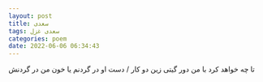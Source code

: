 ```yaml
---
layout: post
title: سعدی
tags: سعدی غزل
categories: poem
date: 2022-06-06 06:34:43
---
```


تا چه خواهد کرد با من دور گیتی زین دو کار / دست او در گردنم یا خون من در گردنش
